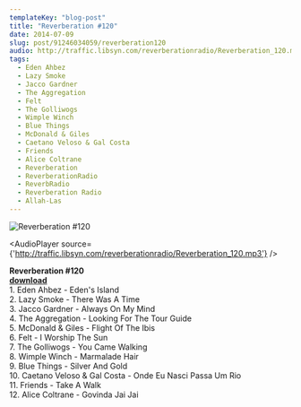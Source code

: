 ```yaml
---
templateKey: "blog-post"
title: "Reverberation #120"
date: 2014-07-09
slug: post/91246034059/reverberation120
audio: http://traffic.libsyn.com/reverberationradio/Reverberation_120.mp3
tags:
  - Eden Ahbez
  - Lazy Smoke
  - Jacco Gardner
  - The Aggregation
  - Felt
  - The Golliwogs
  - Wimple Winch
  - Blue Things
  - McDonald & Giles
  - Caetano Veloso & Gal Costa
  - Friends
  - Alice Coltrane
  - Reverberation
  - ReverberationRadio
  - ReverbRadio
  - Reverberation Radio
  - Allah-Las
---
```


![Reverberation #120](../images/5afe8f97ef7b2f08b9009f95dd076f5fefb8460b9e4ccf896504d7bd2210c9c1.jpg)

<AudioPlayer source={'http://traffic.libsyn.com/reverberationradio/Reverberation_120.mp3'} />

<p><strong>Reverberation #120<br /></strong><strong><a href="http://traffic.libsyn.com/reverberationradio/Reverberation_120.mp3" title="download" target="_blank">download<br /></a></strong>1. Eden Ahbez - Eden's Island<br />2. Lazy Smoke - There Was A Time<br />3. Jacco Gardner - Always On My Mind<br />4. The Aggregation - Looking For The Tour Guide<br />5. McDonald &amp; Giles - Flight Of The Ibis<br />6. Felt - I Worship The Sun<br />7. The Golliwogs - You Came Walking<br />8. Wimple Winch - Marmalade Hair<br />9. Blue Things - Silver And Gold<br />10. Caetano Veloso &amp; Gal Costa - Onde Eu Nasci Passa Um Rio<br />11. Friends - Take A Walk<br />12. Alice Coltrane - Govinda Jai Jai</p>
